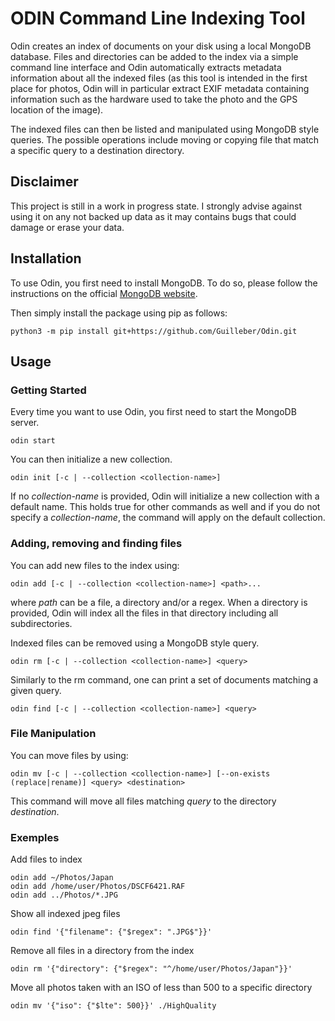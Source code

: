 # ODIN Command Line Indexing Tool

Odin creates an index of documents on your disk using a local MongoDB database.
Files and directories can be added to the index via a simple command line interface and
Odin automatically extracts metadata information about all the indexed files
(as this tool is intended in the first place for photos, Odin will in particular
extract EXIF metadata containing information such as the hardware used to take the photo
and the GPS location of the image).

The indexed files can then be listed and manipulated using MongoDB style queries.
The possible operations include moving or copying file that match a specific query
to a destination directory.

## Disclaimer

This project is still in a work in progress state. I strongly advise against using it
on any not backed up data as it may contains bugs that could damage or erase your data.

## Installation

To use Odin, you first need to install MongoDB. To do so, please follow the instructions on the official [MongoDB website](https://www.mongodb.com/docs/manual/installation/).

Then simply install the package using pip as follows:

    python3 -m pip install git+https://github.com/Guilleber/Odin.git

## Usage

### Getting Started

Every time you want to use Odin, you first need to start the MongoDB server.

    odin start

You can then initialize a new collection.

    odin init [-c | --collection <collection-name>]

If no *collection-name* is provided, Odin will initialize a new collection with a default name.
This holds true for other commands as well and if you do not specify a *collection-name*,
the command will apply on the default collection.

### Adding, removing and finding files

You can add new files to the index using:

    odin add [-c | --collection <collection-name>] <path>...

where *path* can be a file, a directory and/or a regex. When a directory is provided,
Odin will index all the files in that directory including all subdirectories.

Indexed files can be removed using a MongoDB style query.

    odin rm [-c | --collection <collection-name>] <query>

Similarly to the rm command, one can print a set of documents matching a given query.

    odin find [-c | --collection <collection-name>] <query>

### File Manipulation

You can move files by using:

    odin mv [-c | --collection <collection-name>] [--on-exists (replace|rename)] <query> <destination>

This command will move all files matching *query* to the directory *destination*.

### Exemples

Add files to index

    odin add ~/Photos/Japan
    odin add /home/user/Photos/DSCF6421.RAF
    odin add ../Photos/*.JPG

Show all indexed jpeg files

    odin find '{"filename": {"$regex": ".JPG$"}}'

Remove all files in a directory from the index

    odin rm '{"directory": {"$regex": "^/home/user/Photos/Japan"}}'

Move all photos taken with an ISO of less than 500 to a specific directory

    odin mv '{"iso": {"$lte": 500}}' ./HighQuality
